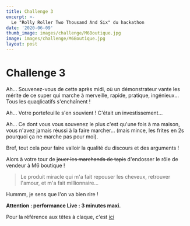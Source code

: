 ```yaml
---
title: Challenge 3
excerpt: >-
  Le "Rolly Roller Two Thousand And Six" du hackathon
date: '2020-06-09'
thumb_image: images/challenge/M6Boutique.jpg
image: images/challenge/M6Boutique.jpg
layout: post
---
```



# Challenge 3

Ah... Souvenez-vous de cette après midi, où un démonstrateur vante les mérite de ce super <truc> qui marche à merveille, rapide, pratique, ingénieux... Tous les quaqlicatifs s'enchaînent !

Ah... Votre portefeuille s'en souvient ! C'était un investissement...

Ah... Ce dont vous vous souvenez le plus c'est qu'une fois à ma maison, vous n'avez jamais réussi à la faire marcher...
(mais mince, les frites en 2s pourquoi ça ne marche pas pour moi).

Bref, tout cela pour faire valloir la qualité du discours et des arguments ! 

Alors à votre tour de ~~jouer les marchands de tapis~~ d'endosser le rôle de vendeur à M6 boutique ! 

> Le produit miracle qui m'a fait repouser les cheveux, retrouver l'amour, et m'a fait millionnaire...

Hummm, je sens que l'on va bien rire ! 

**Attention : performance Live : 3 minutes maxi.**

Pour la référence aux têtes à claque, c'est [ici](https://www.youtube.com/watch?edufilter=NULL&time_continue=1&feature=emb_logo&v=Q00_tbHNIzU)